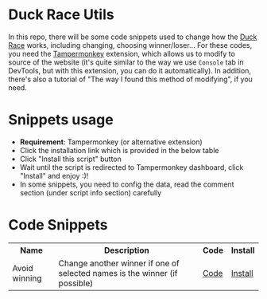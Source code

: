 # Duck Race Utils

In this repo, there will be some code snippets used to change how the [Duck Race](https://www.online-stopwatch.com/duck-race/) works, including changing, choosing winner/loser... For these codes, you need the [Tampermonkey](https://www.tampermonkey.net/) extension, which allows us to modify to source of the website (it's quite similar to the way we use `Console` tab in DevTools, but with this extension, you can do it automatically). In addition, there's also a tutorial of "The way I found this method of modifying", if you need.

# Snippets usage

- **Requirement**: Tampermonkey (or alternative extension)
- Click the installation link which is provided in the below table
- Click "Install this script" button
- Wait until the script is redirected to Tampermonkey dashboard, click "Install" and enjoy :)!
- In some snippets, you need to config the data, read the comment section (under script info section) carefully

# Code Snippets

<table align="center" vertical-align="middle">
  <tr>
    <th>Name</th>
    <th>Description</th>
    <th>Code</th>
    <th>Install</th>
  </tr>
  <tr>
    <td>Avoid winning</td>
    <td>Change another winner if one of selected names is the winner (if possible)</td>
    <td><a href="https://github.com/kaizisntme/duckrace-utils/blob/main/avoid_winning.js">Code</a></td>
    <td><a href="https://greasyfork.org/en/scripts/526206-avoid-winning">Install</a></td>
  </tr>
</table>
